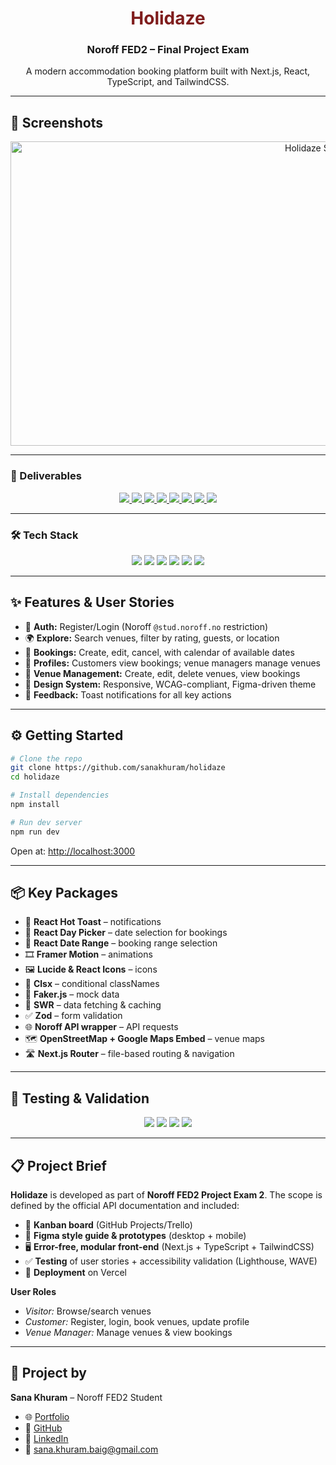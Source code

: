 
<div align="center">
  <h1 style="color:#7f1d1d;">Holidaze</h1>
  <h3>Noroff FED2 – Final Project Exam</h3>
  <p>A modern accommodation booking platform built with Next.js, React, TypeScript, and TailwindCSS.</p>
</div>

---

## 📸 Screenshots

<p align="center">
  <img width="999" height="487" alt="Holidaze Screenshot" src="https://github.com/user-attachments/assets/351a25ec-b61a-45d5-9ec9-12eeaade8c7d" />
</p>

---

### 🚀 Deliverables

<p align="center">  
  <a href="https://github.com/users/sanakhuram/projects/6" target="_blank">  
    <img src="https://img.shields.io/badge/Kanban-Board-0A66C2?style=flat-square&logo=trello&logoColor=white" />  
  </a>  
  <a href="https://github.com/users/sanakhuram/projects/6/views/2" target="_blank">  
    <img src="https://img.shields.io/badge/Gantt-Chart-4682B4?style=flat-square&logo=clockify&logoColor=white" />  
  </a>  
  <a href="https://www.figma.com/design/4ya7bUgAL0onYXAJuJklb1/Holidaze?node-id=48-3" target="_blank">  
    <img src="https://img.shields.io/badge/Figma-Style%20Guide-FF4500?style=flat-square&logo=figma&logoColor=white" />  
  </a>  
  <a href="https://www.figma.com/design/4ya7bUgAL0onYXAJuJklb1/Holidaze?node-id=72-42" target="_blank">  
    <img src="https://img.shields.io/badge/Figma-Wireframes-FF1493?style=flat-square&logo=figma&logoColor=white" />  
  </a>  
  <a href="https://www.figma.com/design/4ya7bUgAL0onYXAJuJklb1/Holidaze?node-id=48-2" target="_blank">  
    <img src="https://img.shields.io/badge/Figma-Mobile%20Prototype-FF8C00?style=flat-square&logo=figma&logoColor=white" />  
  </a>  
  <a href="https://www.figma.com/design/4ya7bUgAL0onYXAJuJklb1/Holidaze?node-id=0-1" target="_blank">  
    <img src="https://img.shields.io/badge/Figma-Desktop%20Prototype-DC143C?style=flat-square&logo=figma&logoColor=white" />  
  </a>  
  <a href="https://github.com/sanakhuram/holidaze" target="_blank">  
    <img src="https://img.shields.io/badge/GitHub-Repository-181717?style=flat-square&logo=github&logoColor=white" />  
  </a>  
  <a href="https://holidaze-green.vercel.app/" target="_blank">  
    <img src="https://img.shields.io/badge/View-Live%20Demo-7f1d1d?style=flat-square&logo=vercel&logoColor=white" />  
  </a>  
</p>

---

### 🛠️ Tech Stack

<p align="center">  
  <img src="https://img.shields.io/badge/React-19-61DAFB?style=flat-square&logo=react&logoColor=black" />  
  <img src="https://img.shields.io/badge/Next.js-15-000000?style=flat-square&logo=nextdotjs&logoColor=white" />  
  <img src="https://img.shields.io/badge/TypeScript-5-3178C6?style=flat-square&logo=typescript&logoColor=white" />  
  <img src="https://img.shields.io/badge/TailwindCSS-3-38B2AC?style=flat-square&logo=tailwindcss&logoColor=white" />  
  <img src="https://img.shields.io/badge/Figma-Design%20System-F24E1E?style=flat-square&logo=figma&logoColor=white" />  
  <img src="https://img.shields.io/badge/Canva-Design-00C4CC?style=flat-square&logo=canva&logoColor=white" />  
</p>

---

## ✨ Features & User Stories

- 🔑 **Auth:** Register/Login (Noroff `@stud.noroff.no` restriction)  
- 🌍 **Explore:** Search venues, filter by rating, guests, or location  
- 📅 **Bookings:** Create, edit, cancel, with calendar of available dates  
- 👤 **Profiles:** Customers view bookings; venue managers manage venues  
- 🏡 **Venue Management:** Create, edit, delete venues, view bookings  
- 🎨 **Design System:** Responsive, WCAG-compliant, Figma-driven theme  
- 💬 **Feedback:** Toast notifications for all key actions  

---

## ⚙️ Getting Started

```bash
# Clone the repo
git clone https://github.com/sanakhuram/holidaze
cd holidaze

# Install dependencies
npm install

# Run dev server
npm run dev
````

Open at: [http://localhost:3000](http://localhost:3000)

---

## 📦 Key Packages

* 🔔 **React Hot Toast** – notifications
* 📅 **React Day Picker** – date selection for bookings
* 📆 **React Date Range** – booking range selection
* 🎞️ **Framer Motion** – animations
* 🖼️ **Lucide & React Icons** – icons
* 🎨 **Clsx** – conditional classNames
* 🧪 **Faker.js** – mock data
* 📡 **SWR** – data fetching & caching
* ✅ **Zod** – form validation
* 🌐 **Noroff API wrapper** – API requests
* 🗺️ **OpenStreetMap + Google Maps Embed** – venue maps
* 🛣️ **Next.js Router** – file-based routing & navigation


---

## 🧪 Testing & Validation

<p align="center">
  <img src="https://img.shields.io/badge/Lighthouse-95%2B-red?style=flat-square&logo=lighthouse&logoColor=white" />
  <img src="https://img.shields.io/badge/Axe--Core-No%20critical%20issues-pink?style=flat-square&logo=axe&logoColor=white" />
  <img src="https://img.shields.io/badge/WAVE-ARIA%20checked-purple?style=flat-square&logo=wave&logoColor=white" />
  <img src="https://img.shields.io/badge/W3C%20Validator-Passed-green?style=flat-square&logo=w3c&logoColor=white" />
</p>


---

## 📋 Project Brief

**Holidaze** is developed as part of **Noroff FED2 Project Exam 2**.
The scope is defined by the official API documentation and included:

* 📌 **Kanban board** (GitHub Projects/Trello)
* 🎨 **Figma style guide & prototypes** (desktop + mobile)
* 🖥️ **Error-free, modular front-end** (Next.js + TypeScript + TailwindCSS)
* ✅ **Testing** of user stories + accessibility validation (Lighthouse, WAVE)
* 🚀 **Deployment** on Vercel

**User Roles**

* *Visitor:* Browse/search venues
* *Customer:* Register, login, book venues, update profile
* *Venue Manager:* Manage venues & view bookings

---

## 👤 Project by

**Sana Khuram** – Noroff FED2 Student

* 🌐 [Portfolio](https://skhuram.netlify.app/)
* 🐙 [GitHub](https://github.com/sanakhuram)
* 💼 [LinkedIn](https://www.linkedin.com/in/sana-khuram-157ba02b7/)
* 📧 [sana.khuram.baig@gmail.com](mailto:sana.khuram.baig@gmail.com)



